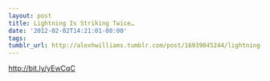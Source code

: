 ```yaml
---
layout: post
title: Lightning Is Striking Twice…
date: '2012-02-02T14:21:01-08:00'
tags: 
tumblr_url: http://alexhwilliams.tumblr.com/post/16939045244/lightning-is-striking-twice
---
```

<p><a href="http://bit.ly/yEwCqC">http://bit.ly/yEwCqC</a></p>
